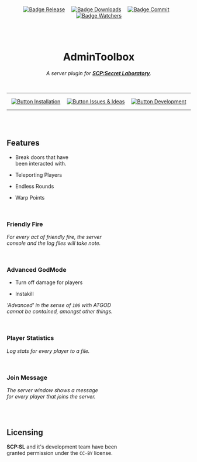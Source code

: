 
<br>

<div align = center>

[![Badge Release]][Releases]   
[![Badge Downloads]][Releases]   
[![Badge Commit]][Commit]   
[![Badge Watchers]][Watchers]

<br>
<br>

# AdminToolbox
*A server plugin for **[SCP:Secret Laboratory]**.*

<br>

---

[![Button Installation]][Wiki]   
[![Button Issues & Ideas]][Issues]   
[![Button Development]][Projects]

---

</div>

<br>
<br>

## Features

-   Break doors that have <br>
    been interacted with.

-   Teleporting Players

-   Endless Rounds

-   Warp Points


<br>

### Friendly Fire

*For every act of friendly fire, the server* <br>
*console and the log files will take note.*

<br>

### Advanced GodMode

- Turn off damage for players

- Instakill

*'Advanced' in the sense of `106` with ATGOD* <br>
*cannot be contained, amongst other things.*

<br>

### Player Statistics

*Log stats for every player to a file.*

<br>

### Join Message

*The server window shows a message* <br>
*for every player that joins the server.*


<br>
<br>

## Licensing

**SCP:SL** and it's development team have been <br>
granted permission under the `CC-BY` license.

<br>


<!----------------------------------------------------------------------------->

[Releases]: https://GitHub.com/Rnen/AdminToolbox/releases/
[Watchers]: https://GitHub.com/Rnen/AdminToolbox/watchers/
[Projects]: https://GitHub.com/Rnen/AdminToolbox/projects/1
[Issues]: https://GitHub.com/Rnen/AdminToolbox/issues
[Commit]: https://GitHub.com/Rnen/AdminToolbox/commit
[Wiki]: https://GitHub.com/Rnen/AdminToolbox/wiki

[SCP:Secret Laboratory]: https://store.steampowered.com/app/700330/SCP_Secret_Laboratory/


<!--------------------------------[ Badges ]----------------------------------->

[Badge Downloads]: https://img.shields.io/github/downloads/Rnen/AdminToolbox/total.svg?style=for-the-badge&color=A9225C&logoColor=white&logo=DocuSign
[Badge Watchers]: https://img.shields.io/github/watchers/Rnen/AdminToolbox.svg?style=for-the-badge&label=Watcher&maxAge=2592000&color=73398D&logoColor=white&logo=Git
[Badge Release]: https://img.shields.io/github/v/release/Rnen/AdminToolbox?style=for-the-badge
[Badge Commit]: https://img.shields.io/github/last-commit/Rnen/AdminToolbox?style=for-the-badge&color=258AAF&logoColor=white&logo=GitHub


<!-------------------------------[ Buttons ]----------------------------------->

[Button Issues & Ideas]: https://img.shields.io/badge/Issues_&_Ideas-00A8E1?style=for-the-badge&logoColor=white&logo=AskUbuntu
[Button Installation]: https://img.shields.io/badge/Installation-569A31?style=for-the-badge&logoColor=white&logo=DocuSign
[Button Development]: https://img.shields.io/badge/Projects-66459B?style=for-the-badge&logoColor=white&logo=AzureArtifacts

